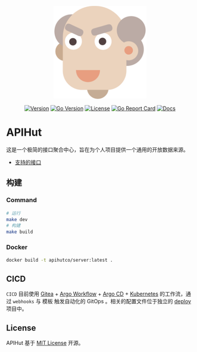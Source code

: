 <p align="center"><a href="https://apihut.co/" target="_blank"><img style="width: 250px;height: 250px" src="https://github.com/apihutco/docs/blob/main/docs/static/apihut.png?raw=true" alt="Logo"></a></p>


<p align="center">
<a href="https://github.com/apihutco/server" target="_blank"><img src="https://img.shields.io/badge/version-v2.0-brightgreen" alt="Version"></a>
<a href="https://github.com/apihutco/server" target="_blank"><img src="https://img.shields.io/github/go-mod/go-version/apihutco/server?style=flat&logo=go" alt="Go Version"></a>
<a href="https://github.com/apihutco/server/blob/main/LICENSE" target="_blank"><img src="https://img.shields.io/github/license/apihutco/server" alt="License"></a>
<a href="https://goreportcard.com/report/github.com/apihutco/server"><img src="https://goreportcard.com/badge/github.com/apihutco/server" alt="Go Report Card"></a>
<a href="https://docs.apihut.co" target="_blank"><img src="https://img.shields.io/badge/docs-current-4c6ef5?logo=vercel&logoWidth=10" alt="Docs"></a>
</p>

# APIHut

这是一个极简的接口聚合中心，旨在为个人项目提供一个通用的开放数据来源。

- [支持的接口](https://docs.apihut.co/)

<!--Start reconstruct: `2022.09.26`-->

## 构建

### Command

```bash
# 运行
make dev
# 构建
make build
```

### Docker

```bash
docker build -t apihutco/server:latest .
```

## CICD

`CICD` 目前使用 [Gitea](https://github.com/go-gitea/gitea) + [Argo Workflow](https://github.com/argoproj/argo-workflows/) + [Argo CD](https://github.com/argoproj/argo-cd) + [Kubernetes](https://github.com/kubernetes/kubernetes) 的工作流，通过 `webhooks` 与 模板 触发自动化的 GitOps 。相关的配置文件位于独立的 [deploy](https://github.com/apihut/deploy) 项目中。


## License

APIHut 基于 [MIT License](https://github.com/apihutco/server/blob/main/LICENSE) 开源。